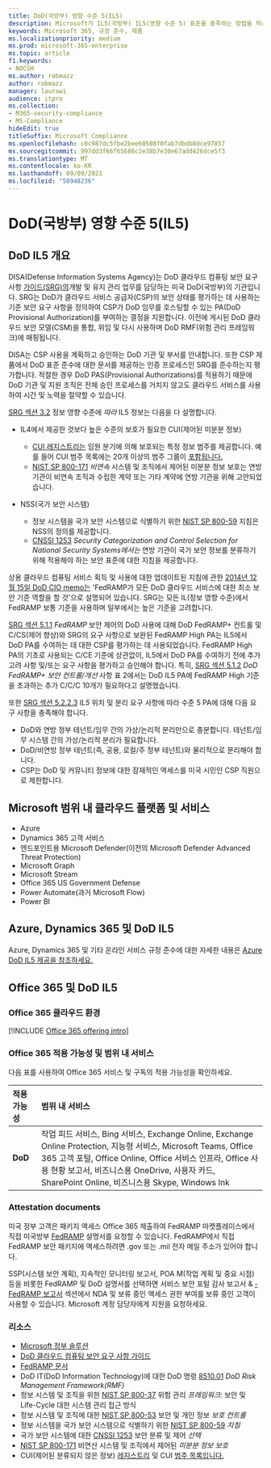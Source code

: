 ```yaml
---
title: DoD(국방부) 영향 수준 5(IL5)
description: Microsoft가 IL5(국방부) IL5(영향 수준 5) 표준을 충족하는 방법을 학습합니다.
keywords: Microsoft 365, 규정 준수, 제품
ms.localizationpriority: medium
ms.prod: microsoft-365-enterprise
ms.topic: article
f1.keywords:
- NOCSH
ms.author: robmazz
author: robmazz
manager: laurawi
audience: itpro
ms.collection:
- M365-security-compliance
- MS-Compliance
hideEdit: true
titleSuffix: Microsoft Compliance
ms.openlocfilehash: c0c987dc5fbe2bee60508f0fab7dbdb8dce97857
ms.sourcegitcommit: 997dd3f66f65686c2e38b7e30e67add426dce5f3
ms.translationtype: MT
ms.contentlocale: ko-KR
ms.lasthandoff: 09/09/2021
ms.locfileid: "58948236"
---
```

# <a name="department-of-defense-dod-impact-level-5-il5"></a>DoD(국방부) 영향 수준 5(IL5)

## <a name="dod-il5-overview"></a>DoD IL5 개요

DISA(Defense Information Systems Agency)는 DoD 클라우드 컴퓨팅 보안 요구 사항 [가이드(SRG)의](https://dl.dod.cyber.mil/wp-content/uploads/cloud/SRG/index.html)개발 및 유지 관리 업무를 담당하는 미국 DoD(국방부)의 기관입니다. SRG는 DoD가 클라우드 서비스 공급자(CSP)의 보안 상태를 평가하는 데 사용하는 기준 보안 요구 사항을 정의하여 CSP가 DoD 임무를 호스팅할 수 있는 PA(DoD Provisional Authorization)를 부여하는 결정을 지원합니다. 이전에 게시된 DoD 클라우드 보안 모델(CSM)을 통합, 위임 및 다시 사용하며 DoD RMF(위험 관리 프레임워크)에 매핑됩니다.

DISA는 CSP 사용을 계획하고 승인하는 DoD 기관 및 부서를 안내합니다. 또한 CSP 제품에서 DoD 표준 준수에 대한 문서를 제공하는 인증 프로세스인 SRG를 준수하는지 평가합니다. 적절한 경우 DoD PAS(Provisional Authorizations)를 적용하기 때문에 DoD 기관 및 지원 조직은 전체 승인 프로세스를 거치지 않고도 클라우드 서비스를 사용하여 시간 및 노력을 절약할 수 있습니다.

[SRG 섹션 3.2](https://dl.dod.cyber.mil/wp-content/uploads/cloud/SRG/index.html#3.2InformationImpactLevels) 정보 영향 수준에 *따라* IL5 정보는 다음을 다 설명합니다.

- IL4에서 제공한 것보다 높은 수준의 보호가 필요한 CUI(제어된 미분분 정보)
    - [CUI 레지스트리는](https://www.archives.gov/cui) 임원 분기에 의해 보호되는 특정 정보 범주를 제공합니다. 예를 들어 CUI 범주 목록에는 20개 이상의 범주 그룹이 [포함됩니다.](https://www.archives.gov/cui/registry/category-list)
    - [NIST SP 800-171](https://csrc.nist.gov/publications/detail/sp/800-171/rev-2/final) *비연속* 시스템 및 조직에서 제어된 미분분 정보 보호는 연방 기관이 비연속 조직과 수립한 계약 또는 기타 계약에 연방 기관을 위해 고안되었습니다.

- NSS(국가 보안 시스템)
    - 정보 시스템을 국가 보안 시스템으로 식별하기 위한 [NIST SP 800-59](https://nvlpubs.nist.gov/nistpubs/Legacy/SP/nistspecialpublication800-59.pdf)  지침은 NSS의 정의를 제공합니다.
    - [CNSSI 1253](https://www.dcsa.mil/portals/91/documents/ctp/nao/CNSSI_No1253.pdf) *Security Categorization and Control Selection for National Security Systems에서는* 연방 기관이 국가 보안 정보를 분류하기 위해 적용해야 하는 보안 표준에 대한 지침을 제공합니다.

상용 클라우드 컴퓨팅 서비스 획득 및 사용에 대한  업데이트된 지침에 관한 [2014년 12월 15일 DoD CIO memo는](https://www.esi.mil/contentview.aspx?id=585) 'FedRAMP가 모든 DoD 클라우드 서비스에 대한 최소 보안 기준 역할을 할 것'으로 설명되어 있습니다. SRG는 모든 IL(정보 영향 수준)에서 FedRAMP 보통 기준을 사용하며 일부에서는 높은 기준을 고려합니다.

[SRG 섹션 5.1.1](https://dl.dod.cyber.mil/wp-content/uploads/cloud/SRG/index.html#5SECURITYREQUIREMENTS) *FedRAMP* 보안 제어의 DoD 사용에 대해 DoD FedRAMP+ 컨트롤 및 C/CS(제어 향상)와 SRG의 요구 사항으로 보완된 FedRAMP High PA는 IL5에서 DoD PA를 수여하는 데 대한 CSP를 평가하는 데 사용되었습니다. FedRAMP High PA의 기초로 사용되는 C/CE 기준에 상관없이, IL5에서 DoD PA를 수여하기 전에 추가 고려 사항 및/또는 요구 사항을 평가하고 승인해야 합니다. 특히, [SRG 섹션 5.1.2](https://dl.dod.cyber.mil/wp-content/uploads/cloud/SRG/index.html#5SECURITYREQUIREMENTS) *DoD FedRAMP+ 보안 컨트롤/개선* 사항 표 2에서는 DoD IL5 PA에 FedRAMP High 기준을 초과하는 추가 C/C/C 10개가 필요하다고 설명했습니다.

또한 [SRG 섹션 5.2.2.3](https://dl.dod.cyber.mil/wp-content/uploads/cloud/SRG/index.html#5.2LegalConsiderations) *IL5* 위치 및 분리 요구 사항에 따라 수준 5 PA에 대해 다음 요구 사항을 충족해야 합니다.

- DoD와 연방 정부 테넌트/임무 간의 가상/논리적 분리만으로 충분합니다. 테넌트/임무 시스템 간의 가상/논리적 분리가 필요합니다.
- DoD/비연방 정부 테넌트(즉, 공용, 로컬/주 정부 테넌트)와 물리적으로 분리해야 합니다.
- CSP는 DoD 및 커뮤니티 정보에 대한 잠재적인 액세스를 미국 시민인 CSP 직원으로 제한합니다.

## <a name="microsoft-in-scope-cloud-platforms--services"></a>Microsoft 범위 내 클라우드 플랫폼 및 서비스

- Azure
- Dynamics 365 고객 서비스
- 엔드포인트용 Microsoft Defender(이전의 Microsoft Defender Advanced Threat Protection)
- Microsoft Graph
- Microsoft Stream
- Office 365 US Government Defense
- Power Automate(과거 Microsoft Flow)
- Power BI

## <a name="azure-dynamics-365-and-dod-il5"></a>Azure, Dynamics 365 및 DoD IL5

Azure, Dynamics 365 및 기타 온라인 서비스 규정 준수에 대한 자세한 내용은 [Azure DoD IL5 제공을 참조하세요.](/azure/compliance/offerings/offering-dod-il5)

## <a name="office-365-and-dod-il5"></a>Office 365 및 DoD IL5

### <a name="office-365-cloud-environments"></a>Office 365 클라우드 환경

[!INCLUDE [Office 365 offering intro](../includes/o365-offering-introduction.md)]

### <a name="office-365-applicability-and-in-scope-services"></a>Office 365 적용 가능성 및 범위 내 서비스

다음 표를 사용하여 Office 365 서비스 및 구독의 적용 가능성을 확인하세요.

| **적용 가능성** | **범위 내 서비스** |
|:------------------|:----------------------|
| **DoD** | 작업 피드 서비스, Bing 서비스, Exchange Online, Exchange Online Protection, 지능형 서비스, Microsoft Teams, Office 365 고객 포털, Office Online, Office 서비스 인프라, Office 사용 현황 보고서, 비즈니스용 OneDrive, 사용자 카드, SharePoint Online, 비즈니스용 Skype, Windows Ink |

### <a name="attestation-documents"></a>Attestation documents

미국 정부 고객은 패키지 액세스 Office 365 제출하여 FedRAMP 마켓플레이스에서 직접 미국방부 [FedRAMP](https://marketplace.fedramp.gov/#!/products?sort=productName&productNameSearch=azure) 설명서를 요청할 수 있습니다. FedRAMP에서 직접 FedRAMP 보안 패키지에 액세스하려면 .gov 또는 .mil 전자 메일 주소가 있어야 합니다.

SSP(시스템 보안 계획), 지속적인 모니터링 보고서, POA M(작업 계획 및 중요 시점) 등을 비롯한 FedRAMP 및 DoD 설명서를 선택하면 서비스 보안 포털 감사 보고서 \& [- FedRAMP 보고서](https://servicetrust.microsoft.com/ViewPage/MSComplianceGuideV3) 섹션에서 NDA 및 보류 중인 액세스 권한 부여를 보류 중인 고객이 사용할 수 있습니다. Microsoft 계정 담당자에게 지원을 요청하세요.

### <a name="resources"></a>리소스

- [Microsoft 정부 솔루션](https://www.microsoft.com/enterprise/government)
- [DoD 클라우드 컴퓨팅 보안 요구 사항 가이드](https://dl.dod.cyber.mil/wp-content/uploads/cloud/SRG/index.html)
- [FedRAMP 문서](https://www.fedramp.gov/documents/)
- DoD IT(DoD Information Technology)에 대한 DoD 명령 [8510.01](https://www.esd.whs.mil/Portals/54/Documents/DD/issuances/dodi/851001p.pdf) *DoD Risk Management Framework(RMF)*
- 정보 시스템 및 조직을 위한 [NIST SP 800-37](https://csrc.nist.gov/publications/detail/sp/800-37/rev-2/final) 위험 관리 *프레임워크:* 보안 및 Life-Cycle 대한 시스템 관리 접근 방식
- 정보 시스템 및 조직에 대한 [NIST SP 800-53](https://csrc.nist.gov/Projects/risk-management/sp800-53-controls/release-search#!/800-53) 보안 및 개인 정보 *보호 컨트롤*
- 정보 시스템을 국가 보안 시스템으로 식별하기 위한 [NIST SP 800-59](https://nvlpubs.nist.gov/nistpubs/Legacy/SP/nistspecialpublication800-59.pdf) *지침*
- 국가 보안 시스템에 대한 [CNSSI 1253](https://www.dcsa.mil/portals/91/documents/ctp/nao/CNSSI_No1253.pdf) 보안 분류 및 제어 *선택*
- [NIST SP 800-171](https://csrc.nist.gov/publications/detail/sp/800-171/rev-2/final) 비연산 시스템 및 조직에서 제어된 *미분분 정보 보호*
- CUI(제어된 분류되지 않은 정보) [레지스트리](https://www.archives.gov/cui) 및 CUI [범주 목록입니다.](https://www.archives.gov/cui/registry/category-list)
